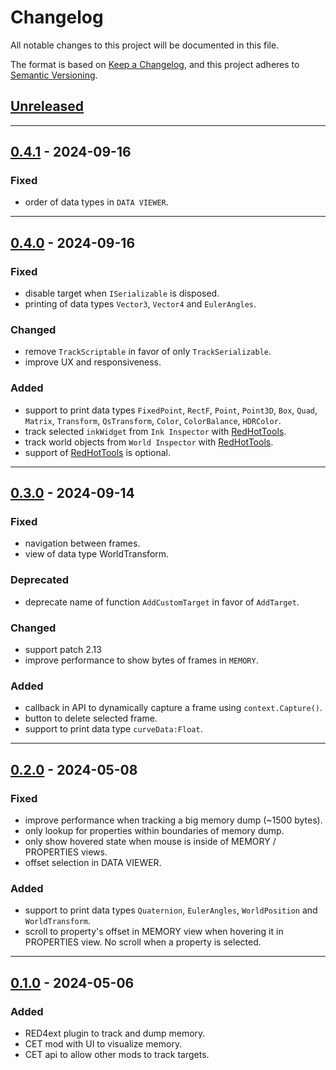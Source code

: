 # Changelog
All notable changes to this project will be documented in this file.

The format is based on [Keep a Changelog], and this project adheres to 
[Semantic Versioning].

## [Unreleased]

------------------------

## [0.4.1] - 2024-09-16
### Fixed
- order of data types in `DATA VIEWER`.

------------------------

## [0.4.0] - 2024-09-16
### Fixed
- disable target when `ISerializable` is disposed.
- printing of data types `Vector3`, `Vector4` and `EulerAngles`.

### Changed
- remove `TrackScriptable` in favor of only `TrackSerializable`.
- improve UX and responsiveness.

### Added
- support to print data types `FixedPoint`, `RectF`, `Point`, `Point3D`, `Box`,
  `Quad`, `Matrix`, `Transform`, `QsTransform`, `Color`, `ColorBalance`,
  `HDRColor`.
- track selected `inkWidget` from `Ink Inspector` with [RedHotTools].
- track world objects from `World Inspector` with [RedHotTools].
- support of [RedHotTools] is optional.

------------------------

## [0.3.0] - 2024-09-14
### Fixed
- navigation between frames.
- view of data type WorldTransform.

### Deprecated
- deprecate name of function `AddCustomTarget` in favor of `AddTarget`.

### Changed
- support patch 2.13
- improve performance to show bytes of frames in `MEMORY`.

### Added
- callback in API to dynamically capture a frame using `context.Capture()`.
- button to delete selected frame.
- support to print data type `curveData:Float`.

------------------------

## [0.2.0] - 2024-05-08
### Fixed
- improve performance when tracking a big memory dump (~1500 bytes).
- only lookup for properties within boundaries of memory dump.
- only show hovered state when mouse is inside of MEMORY / PROPERTIES views.
- offset selection in DATA VIEWER.

### Added
- support to print data types `Quaternion`, `EulerAngles`, `WorldPosition` and
  `WorldTransform`.
- scroll to property's offset in MEMORY view when hovering it in PROPERTIES
  view. No scroll when a property is selected.

------------------------

## [0.1.0] - 2024-05-06
### Added
- RED4ext plugin to track and dump memory.
- CET mod with UI to visualize memory.
- CET api to allow other mods to track targets.

<!-- Table of links -->
[Keep a Changelog]: https://keepachangelog.com/en/1.0.0/
[Semantic Versioning]: https://semver.org/spec/v2.0.0.html
[RedHotTools]: https://github.com/psiberx/cp2077-red-hot-tools

<!-- Table of releases -->
[Unreleased]: https://github.com/rayshader/cp2077-red-memorydump/compare/v0.4.1...HEAD
[0.4.1]: https://github.com/rayshader/cp2077-red-memorydump/compare/v0.4.0...v0.4.1
[0.4.0]: https://github.com/rayshader/cp2077-red-memorydump/compare/v0.3.0...v0.4.0
[0.3.0]: https://github.com/rayshader/cp2077-red-memorydump/compare/v0.2.0...v0.3.0
[0.2.0]: https://github.com/rayshader/cp2077-red-memorydump/compare/v0.1.0...v0.2.0
[0.1.0]: https://github.com/rayshader/cp2077-red-memorydump/releases/tag/v0.1.0
